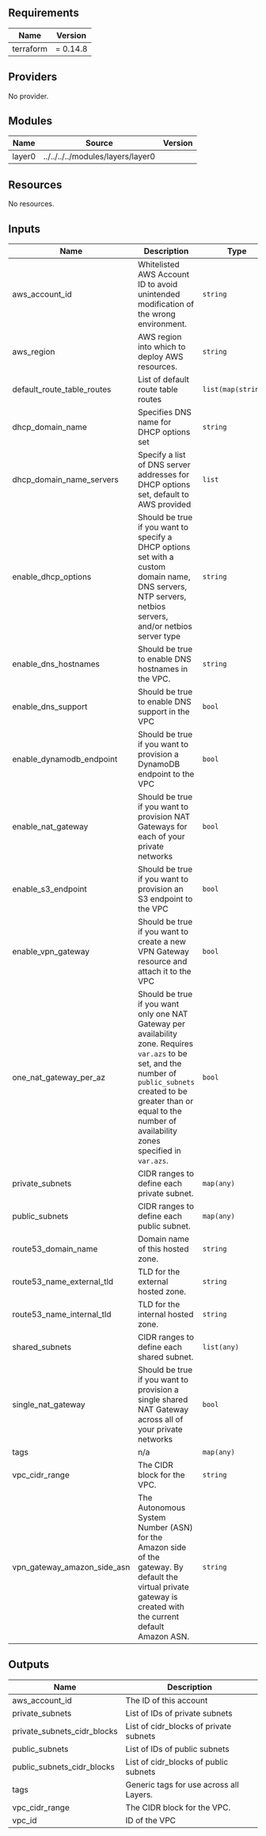 ## Requirements

| Name | Version |
|------|---------|
| terraform | = 0.14.8 |

## Providers

No provider.

## Modules

| Name | Source | Version |
|------|--------|---------|
| layer0 | ../../../../modules/layers/layer0 |  |

## Resources

No resources.

## Inputs

| Name | Description | Type | Default | Required |
|------|-------------|------|---------|:--------:|
| aws\_account\_id | Whitelisted AWS Account ID to avoid unintended modification of the wrong environment. | `string` | n/a | yes |
| aws\_region | AWS region into which to deploy AWS resources. | `string` | n/a | yes |
| default\_route\_table\_routes | List of default route table routes | `list(map(string))` | `[]` | no |
| dhcp\_domain\_name | Specifies DNS name for DHCP options set | `string` | `""` | no |
| dhcp\_domain\_name\_servers | Specify a list of DNS server addresses for DHCP options set, default to AWS provided | `list` | <pre>[<br>  "AmazonProvidedDNS"<br>]</pre> | no |
| enable\_dhcp\_options | Should be true if you want to specify a DHCP options set with a custom domain name, DNS servers, NTP servers, netbios servers, and/or netbios server type | `string` | n/a | yes |
| enable\_dns\_hostnames | Should be true to enable DNS hostnames in the VPC. | `string` | n/a | yes |
| enable\_dns\_support | Should be true to enable DNS support in the VPC | `bool` | `true` | no |
| enable\_dynamodb\_endpoint | Should be true if you want to provision a DynamoDB endpoint to the VPC | `bool` | `false` | no |
| enable\_nat\_gateway | Should be true if you want to provision NAT Gateways for each of your private networks | `bool` | `false` | no |
| enable\_s3\_endpoint | Should be true if you want to provision an S3 endpoint to the VPC | `bool` | `false` | no |
| enable\_vpn\_gateway | Should be true if you want to create a new VPN Gateway resource and attach it to the VPC | `bool` | `false` | no |
| one\_nat\_gateway\_per\_az | Should be true if you want only one NAT Gateway per availability zone. Requires `var.azs` to be set, and the number of `public_subnets` created to be greater than or equal to the number of availability zones specified in `var.azs`. | `bool` | `false` | no |
| private\_subnets | CIDR ranges to define each private subnet. | `map(any)` | `{}` | no |
| public\_subnets | CIDR ranges to define each public subnet. | `map(any)` | `{}` | no |
| route53\_domain\_name | Domain name of this hosted zone. | `string` | `""` | no |
| route53\_name\_external\_tld | TLD for the external hosted zone. | `string` | `""` | no |
| route53\_name\_internal\_tld | TLD for the internal hosted zone. | `string` | n/a | yes |
| shared\_subnets | CIDR ranges to define each shared subnet. | `list(any)` | `[]` | no |
| single\_nat\_gateway | Should be true if you want to provision a single shared NAT Gateway across all of your private networks | `bool` | `true` | no |
| tags | n/a | `map(any)` | n/a | yes |
| vpc\_cidr\_range | The CIDR block for the VPC. | `string` | n/a | yes |
| vpn\_gateway\_amazon\_side\_asn | The Autonomous System Number (ASN) for the Amazon side of the gateway. By default the virtual private gateway is created with the current default Amazon ASN. | `string` | `"64512"` | no |

## Outputs

| Name | Description |
|------|-------------|
| aws\_account\_id | The ID of this account |
| private\_subnets | List of IDs of private subnets |
| private\_subnets\_cidr\_blocks | List of cidr\_blocks of private subnets |
| public\_subnets | List of IDs of public subnets |
| public\_subnets\_cidr\_blocks | List of cidr\_blocks of public subnets |
| tags | Generic tags for use across all Layers. |
| vpc\_cidr\_range | The CIDR block for the VPC. |
| vpc\_id | ID of the VPC |
